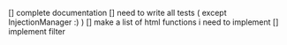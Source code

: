 [] complete documentation
[] need to write all tests ( except InjectionManager :) )
[] make a list of html functions i need to implement
    [] implement filter
